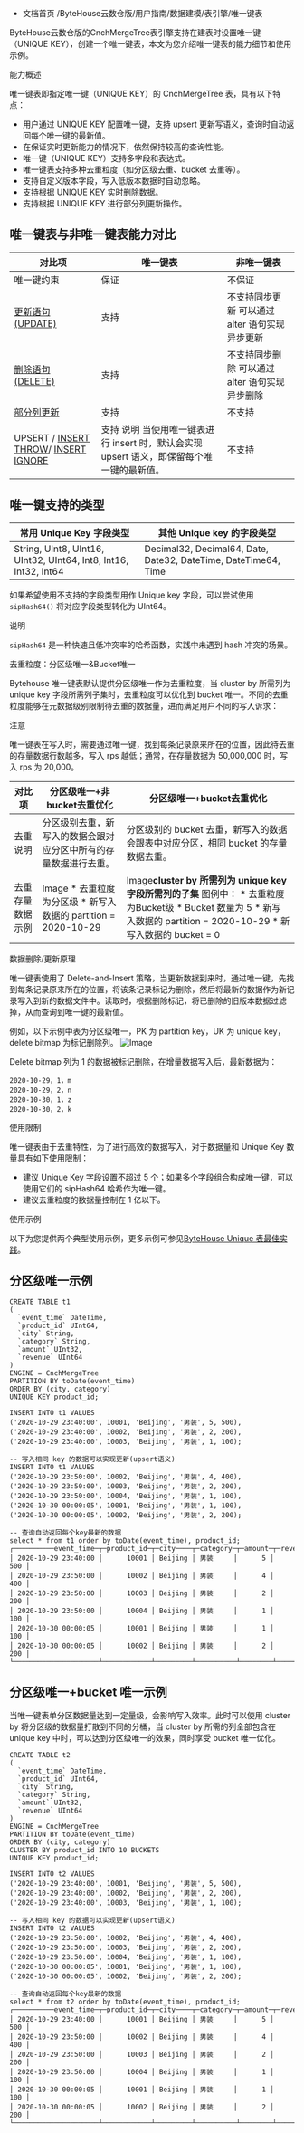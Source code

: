 * 文档首页
/ByteHouse云数仓版/用户指南/数据建模/表引擎/唯一键表

ByteHouse云数仓版的CnchMergeTree表引擎支持在建表时设置唯一键（UNIQUE KEY），创建一个唯一键表，本文为您介绍唯一键表的能力细节和使用示例。

能力概述

唯一键表即指定唯一键（UNIQUE KEY）的 CnchMergeTree 表，具有以下特点：

* 用户通过 UNIQUE KEY 配置唯一键，支持 upsert 更新写语义，查询时自动返回每个唯一键的最新值。
* 在保证实时更新能力的情况下，依然保持较高的查询性能。
* 唯一键（UNIQUE KEY）支持多字段和表达式。
* 唯一键表支持多种去重粒度（如分区级去重、bucket 去重等）。
* 支持自定义版本字段，写入低版本数据时自动忽略。
* 支持根据 UNIQUE KEY 实时删除数据。
* 支持根据 UNIQUE KEY 进行部分列更新操作。

## 唯一键表与非唯一键表能力对比

| 对比项 | 唯一键表 | 非唯一键表 |
| --- | --- | --- |
| 唯一键约束 | 保证 | 不保证 |
| [更新语句 (UPDATE)](/docs/6517/1359471) | 支持 | 不支持同步更新 可以通过 alter 语句实现异步更新 |
| [删除语句 (DELETE)](/docs/6517/1359473) | 支持 | 不支持同步删除 可以通过 alter 语句实现异步删除 |
| [部分列更新](/docs/6517/1331034) | 支持 | 不支持 |
| UPSERT / [INSERT THROW](/docs/6517/1359469#16a2fc23)/ [INSERT IGNORE](/docs/6517/1359469#2c3c55f2) | 支持  说明  当使用唯一键表进行 insert 时，默认会实现 upsert 语义，即保留每个唯一键的最新值。 | 不支持 |

## 唯一键支持的类型

| 常用 Unique Key 字段类型 | 其他 Unique key 的字段类型 |
| --- | --- |
| String, UInt8, UInt16, UInt32, UInt64, Int8, Int16, Int32, Int64 | Decimal32, Decimal64, Date, Date32, DateTime, DateTime64, Time |

如果希望使用不支持的字段类型用作 Unique key 字段，可以尝试使用 `sipHash64()` 将对应字段类型转化为 UInt64。

说明

`sipHash64` 是一种快速且低冲突率的哈希函数，实践中未遇到 hash 冲突的场景。

去重粒度：分区级唯一&Bucket唯一

Bytehouse 唯一键表默认提供分区级唯一作为去重粒度，当 cluster by 所需列为 unique key 字段所需列子集时，去重粒度可以优化到 bucket 唯一。不同的去重粒度能够在元数据级别限制待去重的数据量，进而满足用户不同的写入诉求：

注意

唯一键表在写入时，需要通过唯一键，找到每条记录原来所在的位置，因此待去重的存量数据行数越多，写入 rps 越低；通常，在存量数据为 50,000,000 时，写入 rps 为 20,000。

| 对比项 | 分区级唯一+非bucket去重优化 | 分区级唯一+bucket去重优化 |
| --- | --- | --- |
| 去重说明 | 分区级别去重，新写入的数据会跟对应分区中所有的存量数据进行去重。 | 分区级别的 bucket 去重，新写入的数据会跟表中对应分区，相同 bucket 的存量数据去重。 |
| 去重存量数据示例 | Image   * 去重粒度为分区级 * 新写入数据的 partition = 2020-10-29 | Image**cluster by 所需列为 unique key 字段所需列的子集** 图例中：   * 去重粒度为Bucket级 * Bucket 数量为 5 * 新写入数据的 partition = 2020-10-29 * 新写入数据的 bucket = 0 |

数据删除/更新原理

唯一键表使用了 Delete-and-Insert 策略，当更新数据到来时，通过唯一键，先找到每条记录原来所在的位置，将该条记录标记为删除，然后将最新的数据作为新记录写入到新的数据文件中。读取时，根据删除标记，将已删除的旧版本数据过滤掉，从而查询到唯一键的最新值。

例如，以下示例中表为分区级唯一，PK 为 partition key，UK 为 unique key，delete bitmap 为标记删除列。
![Image](https://p9-arcosite.byteimg.com/tos-cn-i-goo7wpa0wc/68f983433f944d84b3e1c4bc4aab0054~tplv-goo7wpa0wc-image.image)

Delete bitmap 列为 1 的数据被标记删除，在增量数据写入后，最新数据为：

```
2020-10-29，1，m
2020-10-29，2，n
2020-10-30，1，z
2020-10-30，2，k

```
使用限制

唯一键表由于去重特性，为了进行高效的数据写入，对于数据量和 Unique Key 数量具有如下使用限制：

* 建议 Unique Key 字段设置不超过 5 个；如果多个字段组合构成唯一键，可以使用它们的 sipHash64 哈希作为唯一键。
* 建议去重粒度的数据量控制在 1 亿以下。

使用示例

以下为您提供两个典型使用示例，更多示例可参见[ByteHouse Unique 表最佳实践](/docs/6517/145505)。

## 分区级唯一示例

```
CREATE TABLE t1
(
  `event_time` DateTime,
  `product_id` UInt64,
  `city` String,
  `category` String,
  `amount` UInt32,
  `revenue` UInt64
)
ENGINE = CnchMergeTree
PARTITION BY toDate(event_time)
ORDER BY (city, category)
UNIQUE KEY product_id;

INSERT INTO t1 VALUES
('2020-10-29 23:40:00', 10001, 'Beijing', '男装', 5, 500),
('2020-10-29 23:40:00', 10002, 'Beijing', '男装', 2, 200),
('2020-10-29 23:40:00', 10003, 'Beijing', '男装', 1, 100);

-- 写入相同 key 的数据可以实现更新(upsert语义)
INSERT INTO t1 VALUES
('2020-10-29 23:50:00', 10002, 'Beijing', '男装', 4, 400),
('2020-10-29 23:50:00', 10003, 'Beijing', '男装', 2, 200),
('2020-10-29 23:50:00', 10004, 'Beijing', '男装', 1, 100),
('2020-10-30 00:00:05', 10001, 'Beijing', '男装', 1, 100),
('2020-10-30 00:00:05', 10002, 'Beijing', '男装', 2, 200);

-- 查询自动返回每个key最新的数据
select * from t1 order by toDate(event_time), product_id;
┌──────────event_time─┬─product_id─┬─city────┬─category─┬─amount─┬─revenue─┐
│ 2020-10-29 23:40:00 │      10001 │ Beijing │ 男装     │      5 │     500 │
│ 2020-10-29 23:50:00 │      10002 │ Beijing │ 男装     │      4 │     400 │
│ 2020-10-29 23:50:00 │      10003 │ Beijing │ 男装     │      2 │     200 │
│ 2020-10-29 23:50:00 │      10004 │ Beijing │ 男装     │      1 │     100 │
│ 2020-10-30 00:00:05 │      10001 │ Beijing │ 男装     │      1 │     100 │
│ 2020-10-30 00:00:05 │      10002 │ Beijing │ 男装     │      2 │     200 │
└─────────────────────┴────────────┴─────────┴──────────┴────────┴─────────┘

```
## 分区级唯一+bucket 唯一示例

当唯一键表单分区数据量达到一定量级，会影响写入效率。此时可以使用 cluster by 将分区级的数据量打散到不同的分桶，当 cluster by 所需的列全部包含在 unique key 中时，可以达到分区级唯一的效果，同时享受 bucket 唯一优化。

```
CREATE TABLE t2
(
  `event_time` DateTime,
  `product_id` UInt64,
  `city` String,
  `category` String,
  `amount` UInt32,
  `revenue` UInt64
)
ENGINE = CnchMergeTree
PARTITION BY toDate(event_time)
ORDER BY (city, category)
CLUSTER BY product_id INTO 10 BUCKETS
UNIQUE KEY product_id;

INSERT INTO t2 VALUES
('2020-10-29 23:40:00', 10001, 'Beijing', '男装', 5, 500),
('2020-10-29 23:40:00', 10002, 'Beijing', '男装', 2, 200),
('2020-10-29 23:40:00', 10003, 'Beijing', '男装', 1, 100);

-- 写入相同 key 的数据可以实现更新(upsert语义)
INSERT INTO t2 VALUES
('2020-10-29 23:50:00', 10002, 'Beijing', '男装', 4, 400),
('2020-10-29 23:50:00', 10003, 'Beijing', '男装', 2, 200),
('2020-10-29 23:50:00', 10004, 'Beijing', '男装', 1, 100),
('2020-10-30 00:00:05', 10001, 'Beijing', '男装', 1, 100),
('2020-10-30 00:00:05', 10002, 'Beijing', '男装', 2, 200);

-- 查询自动返回每个key最新的数据
select * from t2 order by toDate(event_time), product_id;
┌──────────event_time─┬─product_id─┬─city────┬─category─┬─amount─┬─revenue─┐
│ 2020-10-29 23:40:00 │      10001 │ Beijing │ 男装     │      5 │     500 │
│ 2020-10-29 23:50:00 │      10002 │ Beijing │ 男装     │      4 │     400 │
│ 2020-10-29 23:50:00 │      10003 │ Beijing │ 男装     │      2 │     200 │
│ 2020-10-29 23:50:00 │      10004 │ Beijing │ 男装     │      1 │     100 │
│ 2020-10-30 00:00:05 │      10001 │ Beijing │ 男装     │      1 │     100 │
│ 2020-10-30 00:00:05 │      10002 │ Beijing │ 男装     │      2 │     200 │
└─────────────────────┴────────────┴─────────┴──────────┴────────┴─────────┘

```
